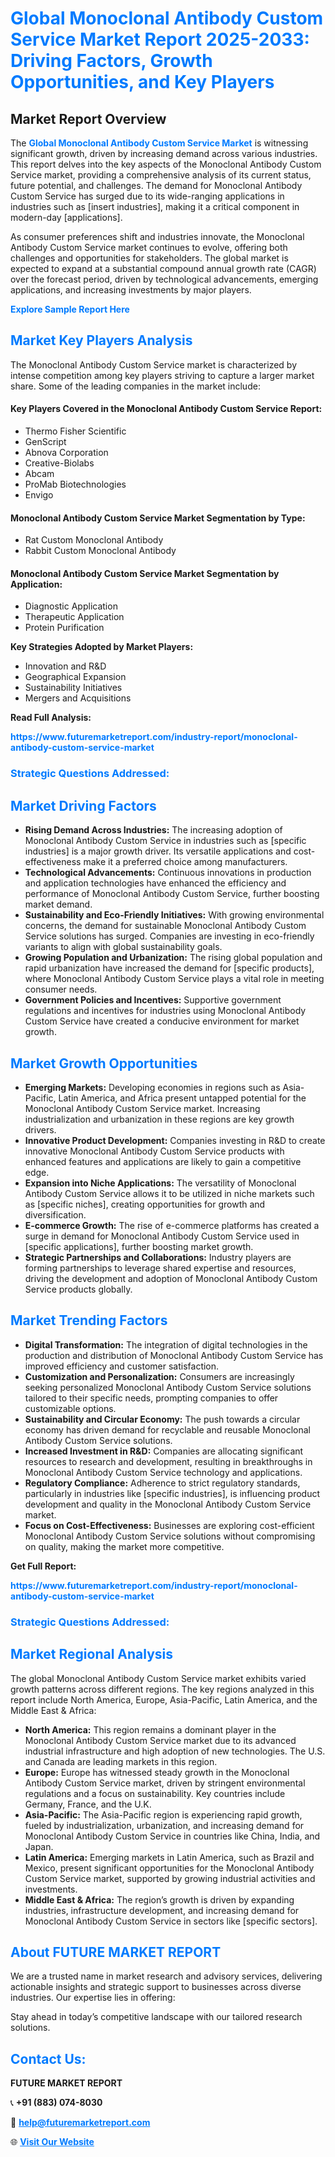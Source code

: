 <h1 style="color: #007BFF;">Global Monoclonal Antibody Custom Service Market Report 2025-2033: Driving Factors, Growth Opportunities, and Key Players</h1>

<section id="overview">
<h2>Market Report Overview</h2>
<p>The <a href="https://www.futuremarketreport.com/industry-report/monoclonal-antibody-custom-service-market" style="color: #007BFF; text-decoration: none;"><strong>Global Monoclonal Antibody Custom Service Market</strong></a> is witnessing significant growth, driven by increasing demand across various industries. This report delves into the key aspects of the Monoclonal Antibody Custom Service market, providing a comprehensive analysis of its current status, future potential, and challenges. The demand for Monoclonal Antibody Custom Service has surged due to its wide-ranging applications in industries such as [insert industries], making it a critical component in modern-day [applications].</p>
<p>As consumer preferences shift and industries innovate, the Monoclonal Antibody Custom Service market continues to evolve, offering both challenges and opportunities for stakeholders. The global market is expected to expand at a substantial compound annual growth rate (CAGR) over the forecast period, driven by technological advancements, emerging applications, and increasing investments by major players.</p>
</section>

<section id="overview">
<p><a href="https://www.futuremarketreport.com/request-sample/reportId=63679" style="color: #007BFF; text-decoration: none;"><strong>Explore Sample Report Here</strong></a></p>
</section>

<section id="key-players">
<h2 style="color: #007BFF;">Market Key Players Analysis</h2>
<p>The Monoclonal Antibody Custom Service market is characterized by intense competition among key players striving to capture a larger market share. Some of the leading companies in the market include:</p>
<h4>Key Players Covered in the Monoclonal Antibody Custom Service Report:</h4>
<ul><li>Thermo Fisher Scientific</li><li>GenScript</li><li>Abnova Corporation</li><li>Creative-Biolabs</li><li>Abcam</li><li>ProMab Biotechnologies</li><li>Envigo</li></ul>
<h4>Monoclonal Antibody Custom Service Market Segmentation by Type:</h4>
<ul><li>Rat Custom Monoclonal Antibody</li><li>Rabbit Custom Monoclonal Antibody</li></ul>

<h4>Monoclonal Antibody Custom Service Market Segmentation by Application:</h4>
<ul><li>Diagnostic Application</li><li>Therapeutic Application</li><li>Protein Purification</li></ul>
<p><strong>Key Strategies Adopted by Market Players:</strong></p>
<ul>
<li>Innovation and R&D</li>
<li>Geographical Expansion</li>
<li>Sustainability Initiatives</li>
<li>Mergers and Acquisitions</li>
</ul>
</section>

<section>
<p><strong>Read Full Analysis: </strong></p><a href="https://www.futuremarketreport.com/industry-report/monoclonal-antibody-custom-service-market" style="color: #007BFF; text-decoration: none;"><strong>https://www.futuremarketreport.com/industry-report/monoclonal-antibody-custom-service-market</strong></a>
<h3 style="color: #007BFF;">Strategic Questions Addressed:</h3>
</section>

<section id="driving-factors">
<h2 style="color: #007BFF;">Market Driving Factors</h2>
<ul>
<li><strong>Rising Demand Across Industries:</strong> The increasing adoption of Monoclonal Antibody Custom Service in industries such as [specific industries] is a major growth driver. Its versatile applications and cost-effectiveness make it a preferred choice among manufacturers.</li>
<li><strong>Technological Advancements:</strong> Continuous innovations in production and application technologies have enhanced the efficiency and performance of Monoclonal Antibody Custom Service, further boosting market demand.</li>
<li><strong>Sustainability and Eco-Friendly Initiatives:</strong> With growing environmental concerns, the demand for sustainable Monoclonal Antibody Custom Service solutions has surged. Companies are investing in eco-friendly variants to align with global sustainability goals.</li>
<li><strong>Growing Population and Urbanization:</strong> The rising global population and rapid urbanization have increased the demand for [specific products], where Monoclonal Antibody Custom Service plays a vital role in meeting consumer needs.</li>
<li><strong>Government Policies and Incentives:</strong> Supportive government regulations and incentives for industries using Monoclonal Antibody Custom Service have created a conducive environment for market growth.</li>
</ul>
</section>

<section id="growth-opportunities">
<h2 style="color: #007BFF;">Market Growth Opportunities</h2>
<ul>
<li><strong>Emerging Markets:</strong> Developing economies in regions such as Asia-Pacific, Latin America, and Africa present untapped potential for the Monoclonal Antibody Custom Service market. Increasing industrialization and urbanization in these regions are key growth drivers.</li>
<li><strong>Innovative Product Development:</strong> Companies investing in R&D to create innovative Monoclonal Antibody Custom Service products with enhanced features and applications are likely to gain a competitive edge.</li>
<li><strong>Expansion into Niche Applications:</strong> The versatility of Monoclonal Antibody Custom Service allows it to be utilized in niche markets such as [specific niches], creating opportunities for growth and diversification.</li>
<li><strong>E-commerce Growth:</strong> The rise of e-commerce platforms has created a surge in demand for Monoclonal Antibody Custom Service used in [specific applications], further boosting market growth.</li>
<li><strong>Strategic Partnerships and Collaborations:</strong> Industry players are forming partnerships to leverage shared expertise and resources, driving the development and adoption of Monoclonal Antibody Custom Service products globally.</li>
</ul>
</section>

<section id="trending-factors">
<h2 style="color: #007BFF;">Market Trending Factors</h2>
<ul>
<li><strong>Digital Transformation:</strong> The integration of digital technologies in the production and distribution of Monoclonal Antibody Custom Service has improved efficiency and customer satisfaction.</li>
<li><strong>Customization and Personalization:</strong> Consumers are increasingly seeking personalized Monoclonal Antibody Custom Service solutions tailored to their specific needs, prompting companies to offer customizable options.</li>
<li><strong>Sustainability and Circular Economy:</strong> The push towards a circular economy has driven demand for recyclable and reusable Monoclonal Antibody Custom Service solutions.</li>
<li><strong>Increased Investment in R&D:</strong> Companies are allocating significant resources to research and development, resulting in breakthroughs in Monoclonal Antibody Custom Service technology and applications.</li>
<li><strong>Regulatory Compliance:</strong> Adherence to strict regulatory standards, particularly in industries like [specific industries], is influencing product development and quality in the Monoclonal Antibody Custom Service market.</li>
<li><strong>Focus on Cost-Effectiveness:</strong> Businesses are exploring cost-efficient Monoclonal Antibody Custom Service solutions without compromising on quality, making the market more competitive.</li>
</ul>
</section>

<section>
<p><strong>Get Full Report: </strong></p><a href="https://www.futuremarketreport.com/industry-report/monoclonal-antibody-custom-service-market" style="color: #007BFF; text-decoration: none;"><strong>https://www.futuremarketreport.com/industry-report/monoclonal-antibody-custom-service-market</strong></a>
<h3 style="color: #007BFF;">Strategic Questions Addressed:</h3>
</section>


<section id="regional-analysis">
<h2 style="color: #007BFF;">Market Regional Analysis</h2>
<p>The global Monoclonal Antibody Custom Service market exhibits varied growth patterns across different regions. The key regions analyzed in this report include North America, Europe, Asia-Pacific, Latin America, and the Middle East & Africa:</p>
<ul>
<li><strong>North America:</strong> This region remains a dominant player in the Monoclonal Antibody Custom Service market due to its advanced industrial infrastructure and high adoption of new technologies. The U.S. and Canada are leading markets in this region.</li>
<li><strong>Europe:</strong> Europe has witnessed steady growth in the Monoclonal Antibody Custom Service market, driven by stringent environmental regulations and a focus on sustainability. Key countries include Germany, France, and the U.K.</li>
<li><strong>Asia-Pacific:</strong> The Asia-Pacific region is experiencing rapid growth, fueled by industrialization, urbanization, and increasing demand for Monoclonal Antibody Custom Service in countries like China, India, and Japan.</li>
<li><strong>Latin America:</strong> Emerging markets in Latin America, such as Brazil and Mexico, present significant opportunities for the Monoclonal Antibody Custom Service market, supported by growing industrial activities and investments.</li>
<li><strong>Middle East & Africa:</strong> The region’s growth is driven by expanding industries, infrastructure development, and increasing demand for Monoclonal Antibody Custom Service in sectors like [specific sectors].</li>
</ul>
</section>

<footer>
<h2 style="color: #007BFF;">About FUTURE MARKET REPORT</h2>
<p>We are a trusted name in market research and advisory services, delivering actionable insights and strategic support to businesses across diverse industries. Our expertise lies in offering:</p>

<p>Stay ahead in today’s competitive landscape with our tailored research solutions.</p>

<h2 style="color: #007BFF;">Contact Us:</h2>
<p><strong>FUTURE MARKET REPORT</strong></p>
<p>📞 <strong>+91 (883) 074-8030</strong></p>
<p>📧 <strong><a href="mailto:help@futuremarketreport.com" style="color: #007BFF;">help@futuremarketreport.com</a></strong></p>
<p>🌐 <strong><a href="https://www.futuremarketreport.com/" style="color: #007BFF;">Visit Our Website</a></strong></p>
</footer>